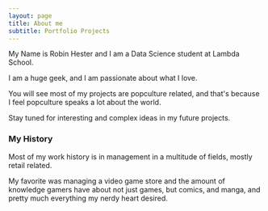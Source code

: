 ```yaml
---
layout: page
title: About me
subtitle: Portfolio Projects
---
```


My Name is Robin Hester and I am a Data Science student at Lambda School. 

I am a huge geek, and I am passionate about what I love. 

You will see most of my projects are popculture related, and that's because I feel popculture speaks a lot about the world.

Stay tuned for interesting and complex ideas in my future projects. 

### My History

Most of my work history is in management in a multitude of fields, mostly retail related. 

My favorite was managing a video game store and the amount of knowledge gamers have about not just games, but comics, and 
manga, and pretty much everything my nerdy heart desired. 




